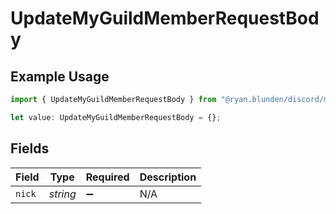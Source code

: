 # UpdateMyGuildMemberRequestBody

## Example Usage

```typescript
import { UpdateMyGuildMemberRequestBody } from "@ryan.blunden/discord/models/operations";

let value: UpdateMyGuildMemberRequestBody = {};
```

## Fields

| Field              | Type               | Required           | Description        |
| ------------------ | ------------------ | ------------------ | ------------------ |
| `nick`             | *string*           | :heavy_minus_sign: | N/A                |